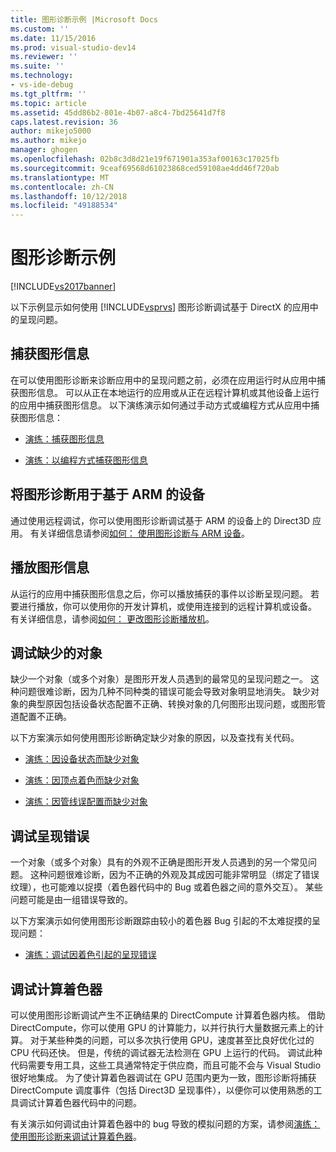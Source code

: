 ```yaml
---
title: 图形诊断示例 |Microsoft Docs
ms.custom: ''
ms.date: 11/15/2016
ms.prod: visual-studio-dev14
ms.reviewer: ''
ms.suite: ''
ms.technology:
- vs-ide-debug
ms.tgt_pltfrm: ''
ms.topic: article
ms.assetid: 45dd86b2-801e-4b07-a8c4-7bd25641d7f8
caps.latest.revision: 36
author: mikejo5000
ms.author: mikejo
manager: ghogen
ms.openlocfilehash: 02b8c3d8d21e19f671901a353af00163c17025fb
ms.sourcegitcommit: 9ceaf69568d61023868ced59108ae4dd46f720ab
ms.translationtype: MT
ms.contentlocale: zh-CN
ms.lasthandoff: 10/12/2018
ms.locfileid: "49188534"
---
```

# <a name="graphics-diagnostics-examples"></a>图形诊断示例
[!INCLUDE[vs2017banner](../includes/vs2017banner.md)]

以下示例显示如何使用 [!INCLUDE[vsprvs](../includes/vsprvs-md.md)] 图形诊断调试基于 DirectX 的应用中的呈现问题。  
  
## <a name="capturing-graphics-information"></a>捕获图形信息  
 在可以使用图形诊断来诊断应用中的呈现问题之前，必须在应用运行时从应用中捕获图形信息。 可以从正在本地运行的应用或从正在远程计算机或其他设备上运行的应用中捕获图形信息。 以下演练演示如何通过手动方式或编程方式从应用中捕获图形信息：  
  
-   [演练：捕获图形信息](../debugger/walkthrough-capturing-graphics-information.md)  
  
-   [演练：以编程方式捕获图形信息](../debugger/walkthrough-capturing-graphics-information-programmatically.md)  
  
## <a name="use-graphics-diagnostics-with-an-arm-based-device"></a>将图形诊断用于基于 ARM 的设备  
 通过使用远程调试，你可以使用图形诊断调试基于 ARM 的设备上的 Direct3D 应用。 有关详细信息请参阅[如何： 使用图形诊断与 ARM 设备](../debugger/how-to-use-graphics-diagnostics-with-an-arm-device.md)。  
  
## <a name="playing-back-graphics-information"></a>播放图形信息  
 从运行的应用中捕获图形信息之后，你可以播放捕获的事件以诊断呈现问题。 若要进行播放，你可以使用你的开发计算机，或使用连接到的远程计算机或设备。 有关详细信息，请参阅[如何： 更改图形诊断播放机](../debugger/how-to-change-the-graphics-diagnostics-playback-machine.md)。  
  
## <a name="debugging-missing-objects"></a>调试缺少的对象  
 缺少一个对象（或多个对象）是图形开发人员遇到的最常见的呈现问题之一。 这种问题很难诊断，因为几种不同种类的错误可能会导致对象明显地消失。 缺少对象的典型原因包括设备状态配置不正确、转换对象的几何图形出现问题，或图形管道配置不正确。  
  
 以下方案演示如何使用图形诊断确定缺少对象的原因，以及查找有关代码。  
  
-   [演练：因设备状态而缺少对象](../debugger/walkthrough-missing-objects-due-to-device-state.md)  
  
-   [演练：因顶点着色而缺少对象](../debugger/walkthrough-missing-objects-due-to-vertex-shading.md)  
  
-   [演练：因管线误配置而缺少对象](../debugger/walkthrough-missing-objects-due-to-misconfigured-pipeline.md)  
  
## <a name="debugging-rendering-errors"></a>调试呈现错误  
 一个对象（或多个对象）具有的外观不正确是图形开发人员遇到的另一个常见问题。 这种问题很难诊断，因为不正确的外观及其成因可能非常明显（绑定了错误纹理），也可能难以捉摸（着色器代码中的 Bug 或着色器之间的意外交互）。 某些问题可能是由一组错误导致的。  
  
 以下方案演示如何使用图形诊断跟踪由较小的着色器 Bug 引起的不太难捉摸的呈现问题：  
  
-   [演练：调试因着色引起的呈现错误](../debugger/walkthrough-debugging-rendering-errors-due-to-shading.md)  
  
## <a name="debugging-compute-shaders"></a>调试计算着色器  
 可以使用图形诊断调试产生不正确结果的 DirectCompute 计算着色器内核。 借助 DirectCompute，你可以使用 GPU 的计算能力，以并行执行大量数据元素上的计算。 对于某些种类的问题，可以多次执行使用 GPU，速度甚至比良好优化过的 CPU 代码还快。 但是，传统的调试器无法检测在 GPU 上运行的代码。 调试此种代码需要专用工具，这些工具通常特定于供应商，而且可能不会与 Visual Studio 很好地集成。 为了使计算着色器调试在 GPU 范围内更为一致，图形诊断将捕获 DirectCompute 调度事件（包括 Direct3D 呈现事件），以便你可以使用熟悉的工具调试计算着色器代码中的问题。  
  
 有关演示如何调试由计算着色器中的 bug 导致的模拟问题的方案，请参阅[演练： 使用图形诊断来调试计算着色器](../debugger/walkthrough-using-graphics-diagnostics-to-debug-a-compute-shader.md)。



